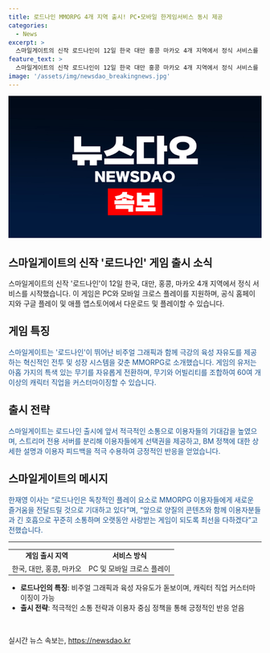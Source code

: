 ```yaml
---
title: 로드나인 MMORPG 4개 지역 출시! PC∙모바일 한게임서비스 동시 제공
categories:
  - News
excerpt: >
  스마일게이트의 신작 로드나인이 12일 한국 대만 홍콩 마카오 4개 지역에서 정식 서비스를 시작했다. 이 MMORPG는 PC와 모바일에서 플레이 가능하며, 뛰어난 비주얼 그래픽과 자유로운 육성 시스템을 갖추고 있다. 특히, 유저들은 다양한 무기와 캐릭터 직업을 커스터마이징하여 나만의 전투 전략을 세울 수 있다. 이를 통해 출시 전부터 관심을 끈 로드나인은 서버 다운 문제를 겪기도 했지만, 스마일게이트는 계속해서 이용자들과 소통하고 향후 새로운 콘텐츠를 제공할 예정이라고 밝혀 사랑받는 게임이 될 것을 기대하고 있다.
feature_text: >
  스마일게이트의 신작 로드나인이 12일 한국 대만 홍콩 마카오 4개 지역에서 정식 서비스를 시작했다. 이 MMORPG는 PC와 모바일에서 플레이 가능하며, 뛰어난 비주얼 그래픽과 자유로운 육성 시스템을 갖추고 있다. 특히, 유저들은 다양한 무기와 캐릭터 직업을 커스터마이징하여 나만의 전투 전략을 세울 수 있다. 이를 통해 출시 전부터 관심을 끈 로드나인은 서버 다운 문제를 겪기도 했지만, 스마일게이트는 계속해서 이용자들과 소통하고 향후 새로운 콘텐츠를 제공할 예정이라고 밝혀 사랑받는 게임이 될 것을 기대하고 있다.
image: '/assets/img/newsdao_breakingnews.jpg'
---
```


<p><img src="/assets/img/newsdao_breakingnews.jpg" alt="cryptoinkorea 속보" /></p>

<h2>스마일게이트의 신작 '로드나인' 게임 출시 소식</h2>

<p data-ke-size="size16">스마일게이트의 신작 '로드나인'이 12일 한국, 대만, 홍콩, 마카오 4개 지역에서 정식 서비스를 시작했습니다. 이 게임은 PC와 모바일 크로스 플레이를 지원하며, 공식 홈페이지와 구글 플레이 및 애플 앱스토어에서 다운로드 및 플레이할 수 있습니다.</p>

<h2 data-ke-size="size26">게임 특징</h2>

<p><span style="color: #1a5490;">스마일게이트는 '로드나인'이 뛰어난 비주얼 그래픽과 함께 극강의 육성 자유도를 제공하는 혁신적인 전투 및 성장 시스템을 갖춘 MMORPG로 소개했습니다. 게임의 유저는 아홉 가지의 특색 있는 무기를 자유롭게 전환하며, 무기와 어빌리티를 조합하여 60여 개 이상의 캐릭터 직업을 커스터마이징할 수 있습니다.</span></p>

<h2 data-ke-size="size26">출시 전략</h2>

<p><span style="color: #1a5490;">스마일게이트는 로드나인 출시에 앞서 적극적인 소통으로 이용자들의 기대감을 높였으며, 스트리머 전용 서버를 분리해 이용자들에게 선택권을 제공하고, BM 정책에 대한 상세한 설명과 이용자 피드백을 적극 수용하여 긍정적인 반응을 얻었습니다.</span></p>

<h2 data-ke-size="size26">스마일게이트의 메시지</h2>

<p><span style="color: #1a5490;">한재영 이사는 “로드나인은 독창적인 플레이 요소로 MMORPG 이용자들에게 새로운 즐거움을 전달드릴 것으로 기대하고 있다”며, “앞으로 양질의 콘텐츠와 함께 이용자분들과 긴 호흡으로 꾸준히 소통하며 오랫동안 사랑받는 게임이 되도록 최선을 다하겠다”고 전했습니다.</span></p>

<hr>

<table>
    <tr>
        <td style="text-align: center; height: 17px;"><b>게임 출시 지역</b></td>
        <td style="text-align: center; height: 17px;"><b>서비스 방식</b></td>
    </tr>
    <tr>
        <td style="text-align: center;">한국, 대만, 홍콩, 마카오</td>
        <td style="text-align: center;">PC 및 모바일 크로스 플레이</td>
    </tr>
</table>

<ul>
    <li><b>로드나인의 특징</b>: 비주얼 그래픽과 육성 자유도가 돋보이며, 캐릭터 직업 커스터마이징이 가능</li>
    <li><b>출시 전략</b>: 적극적인 소통 전략과 이용자 중심 정책을 통해 긍정적인 반응 얻음</li>
</ul>

<p data-ke-size="size16">&nbsp;</p>
실시간 뉴스 속보는, <a href="https://newsdao.kr" rel="dofollow">https://newsdao.kr</a>


